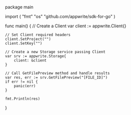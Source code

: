 package main

import (
    "fmt"
    "os"
    "github.com/appwrite/sdk-for-go"
)

func main() {
    // Create a Client
    var client := appwrite.Client{}

    // Set Client required headers
    client.SetProject("")
    client.SetKey("")

    // Create a new Storage service passing Client
    var srv := appwrite.Storage{
        client: &client
    }

    // Call GetFilePreview method and handle results
    var res, err := srv.GetFilePreview("[FILE_ID]")
    if err != nil {
        panic(err)
    }

    fmt.Println(res)
}